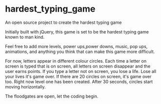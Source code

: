 # hardest_typing_game
An open source project to create the hardest typing game 

Initially built with jQuery, this game is set to be the hardest typing game known to man kind. 

Feel free to add more levels, power ups,power downs, music, pop ups, animations, and anything you think that can make this game more difficult. 

For now, letters appear in different colour circles. Each time a letter on screen is typed that is on screen, all letters on screen disappear and the user earns points. If you type a letter not on screen, you lose a life. Lose all your lives it's game over. If there are 20 circles on screen, it's game over too. Right now level one has been created. After 30 seconds, circles start moving horizontally. 

The floodgates are open, let the coding begin. 
